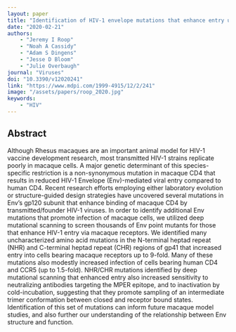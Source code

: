 ```yaml
---
layout: paper
title: "Identification of HIV-1 envelope mutations that enhance entry using macaque CD4 and CCR5"
date: "2020-02-21"
authors: 
    - "Jeremy I Roop"
    - "Noah A Cassidy"
    - "Adam S Dingens"
    - "Jesse D Bloom"
    - "Julie Overbaugh"
journal: "Viruses"
doi: "10.3390/v12020241"
link: "https://www.mdpi.com/1999-4915/12/2/241"
image: "/assets/papers/roop_2020.jpg"
keywords:
    - "HIV"
---
```


## Abstract

Although Rhesus macaques are an important animal model for HIV-1 vaccine development research, most transmitted HIV-1 strains replicate poorly in macaque cells. A major genetic determinant of this species-specific restriction is a non-synonymous mutation in macaque CD4 that results in reduced HIV-1 Envelope (Env)-mediated viral entry compared to human CD4. Recent research efforts employing either laboratory evolution or structure-guided design strategies have uncovered several mutations in Env’s gp120 subunit that enhance binding of macaque CD4 by transmitted/founder HIV-1 viruses. In order to identify additional Env mutations that promote infection of macaque cells, we utilized deep mutational scanning to screen thousands of Env point mutants for those that enhance HIV-1 entry via macaque receptors. We identified many uncharacterized amino acid mutations in the N-terminal heptad repeat (NHR) and C-terminal heptad repeat (CHR) regions of gp41 that increased entry into cells bearing macaque receptors up to 9-fold. Many of these mutations also modestly increased infection of cells bearing human CD4 and CCR5 (up to 1.5-fold). NHR/CHR mutations identified by deep mutational scanning that enhanced entry also increased sensitivity to neutralizing antibodies targeting the MPER epitope, and to inactivation by cold-incubation, suggesting that they promote sampling of an intermediate trimer conformation between closed and receptor bound states. Identification of this set of mutations can inform future macaque model studies, and also further our understanding of the relationship between Env structure and function.